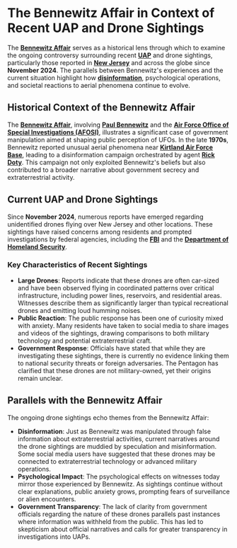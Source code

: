 # The Bennewitz Affair in Context of Recent UAP and Drone Sightings

The [**Bennewitz Affair**](BENNEWITZ_AFFAIR.md) serves as a historical lens through which to examine the ongoing controversy surrounding recent [**UAP**](https://en.wikipedia.org/wiki/Unidentified_aerial_phenomena) and drone sightings, particularly those reported in [**New Jersey**](https://en.wikipedia.org/wiki/New_Jersey) and across the globe since **November 2024**. The parallels between Bennewitz's experiences and the current situation highlight how [**disinformation**](../MISC/COST_OF_LIVING_ADJUSTMENT.md), psychological operations, and societal reactions to aerial phenomena continue to evolve.

## **Historical Context of the Bennewitz Affair**

The [**Bennewitz Affair**](BENNEWITZ_AFFAIR.md), involving [**Paul Bennewitz**](../MISC/OZONE_HOLE.md) and the [**Air Force Office of Special Investigations (AFOSI)**](https://en.wikipedia.org/wiki/Air_Force_Office_of_Special_Investigations), illustrates a significant case of government manipulation aimed at shaping public perception of UFOs. In the late **1970s**, Bennewitz reported unusual aerial phenomena near [**Kirtland Air Force Base**](https://en.wikipedia.org/wiki/Kirtland_Air_Force_Base), leading to a disinformation campaign orchestrated by agent [**Rick Doty**](https://en.wikipedia.org/wiki/Rick_Doty). This campaign not only exploited Bennewitz's beliefs but also contributed to a broader narrative about government secrecy and extraterrestrial activity.

## **Current UAP and Drone Sightings**

Since **November 2024**, numerous reports have emerged regarding unidentified drones flying over New Jersey and other locations. These sightings have raised concerns among residents and prompted investigations by federal agencies, including the [**FBI**](https://en.wikipedia.org/wiki/Federal_Bureau_of_Investigation) and the [**Department of Homeland Security**](https://en.wikipedia.org/wiki/Department_of_Homeland_Security).

### **Key Characteristics of Recent Sightings**

* **Large Drones**: Reports indicate that these drones are often car-sized and have been observed flying in coordinated patterns over critical infrastructure, including power lines, reservoirs, and residential areas. Witnesses describe them as significantly larger than typical recreational drones and emitting loud humming noises.
* **Public Reaction**: The public response has been one of curiosity mixed with anxiety. Many residents have taken to social media to share images and videos of the sightings, drawing comparisons to both military technology and potential extraterrestrial craft.
* **Government Response**: Officials have stated that while they are investigating these sightings, there is currently no evidence linking them to national security threats or foreign adversaries. The Pentagon has clarified that these drones are not military-owned, yet their origins remain unclear.

## **Parallels with the Bennewitz Affair**

The ongoing drone sightings echo themes from the Bennewitz Affair:

* **Disinformation**: Just as Bennewitz was manipulated through false information about extraterrestrial activities, current narratives around the drone sightings are muddied by speculation and misinformation. Some social media users have suggested that these drones may be connected to extraterrestrial technology or advanced military operations.
* **Psychological Impact**: The psychological effects on witnesses today mirror those experienced by Bennewitz. As sightings continue without clear explanations, public anxiety grows, prompting fears of surveillance or alien encounters.
* **Government Transparency**: The lack of clarity from government officials regarding the nature of these drones parallels past instances where information was withheld from the public. This has led to skepticism about official narratives and calls for greater transparency in investigations into UAPs.
